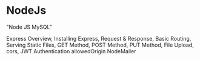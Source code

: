 # NodeJs

"Node JS MySQL"	

Express Overview,
Installing Express,
Request & Response,
Basic Routing,
Serving Static Files,
GET Method,
POST Method,
PUT Method,
File Upload,
cors,
JWT Authentication
allowedOrigin
NodeMailer
